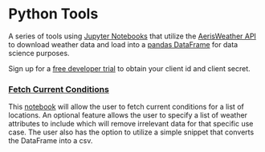 # Python Tools

A series of tools using [Jupyter Notebooks](https://jupyter.org/) that utilize the [AerisWeather API](https://www.aerisweather.com/support/docs/api/) to download weather data and load into a [pandas DataFrame](https://pandas.pydata.org/docs/reference/api/pandas.DataFrame.html) for data science purposes.

Sign up for a [free developer trial](https://www.aerisweather.com/signup/developer/) to obtain your client id and client secret.

### [Fetch Current Conditions](https://github.com/aerisweather/python-tools/tree/main/conditions)

This [notebook](https://github.com/aerisweather/python-tools/tree/main/conditions) will allow the user to fetch current conditions for a list of locations. An optional feature allows the user to specify a list of weather attributes to include which will remove irrelevant data for that specific use case. The user also has the option to utilize a simple snippet that converts the DataFrame into a csv.
